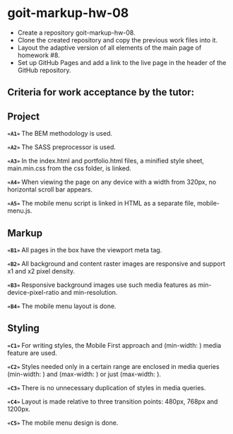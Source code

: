 <h1>goit-markup-hw-08</h1>

<ul>
  <li>Create a repository goit-markup-hw-08.</li>
<li>Clone the created repository and copy the previous work files into it.</li>
<li>Layout the adaptive version of all elements of the main page of homework #8.</li>
<li>Set up GitHub Pages and add a link to the live page in the header of the GitHub repository.</li>
</ul>

<h2>Criteria for work acceptance by the tutor:</h2>

<h2>Project</h2>
<p>
  <strong>
    <code>«A1»</code>
  </strong> The BEM methodology is used.</p>
<p>
  <strong>
    <code>«A2»</code>
  </strong> The SASS preprocessor is used.</p>
<p>
  <strong>
    <code>«A3»</code>
  </strong> In the index.html and portfolio.html files, a minified style sheet, main.min.css from the css folder, is linked.</p>
<p>
  <strong>
    <code>«A4»</code>
  </strong> When viewing the page on any device with a width from 320px, no horizontal scroll bar appears.
</p>
<p>
  <strong>
    <code>«A5»</code>
  </strong> The mobile menu script is linked in HTML as a separate file, mobile-menu.js.</p>

<h2>Markup</h2>

<strong>
  <code>«B1»</code>
</strong> All pages in the <head> box have the viewport meta tag.</p>

<strong>
  <code>«B2»</code>
</strong> All background and content raster images are responsive and support x1 and x2 pixel density.</p>

<strong>
  <code>«B3»</code>
</strong> Responsive background images use such media features as min-device-pixel-ratio and min-resolution.</p>

<strong>
  <code>«B4»</code>
</strong> The mobile menu layout is done.</p>

<h2>Styling</h2>
<p>
<strong>
  <code>«C1»</code>
</strong> For writing styles, the Mobile First approach and (min-width: ) media feature are used.</p>

<strong>
  <code>«C2»</code>
</strong> Styles needed only in a certain range are enclosed in media queries (min-width: ) and (max-width: ) or just (max-width: ).</p>

<strong>
  <code>«C3»</code>
</strong> There is no unnecessary duplication of styles in media queries.</p>

<strong>
  <code>«C4»</code>
</strong> Layout is made relative to three transition points: 480px, 768px and 1200px.</p>

<strong>
  <code>«C5»</code>
</strong> The mobile menu design is done.</p>
